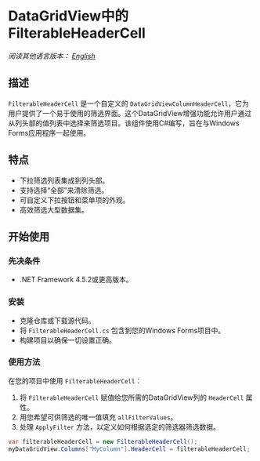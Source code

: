 # DataGridView中的FilterableHeaderCell
*阅读其他语言版本： [English](README_EN.md)*
## 描述
`FilterableHeaderCell` 是一个自定义的 `DataGridViewColumnHeaderCell`，它为用户提供了一个易于使用的筛选界面。这个DataGridView增强功能允许用户通过从列头部的值列表中选择来筛选项目。该组件使用C#编写，旨在与Windows Forms应用程序一起使用。

## 特点
- 下拉筛选列表集成到列头部。
- 支持选择“全部”来清除筛选。
- 可自定义下拉按钮和菜单项的外观。
- 高效筛选大型数据集。

## 开始使用

### 先决条件
- .NET Framework 4.5.2或更高版本。

### 安装
- 克隆仓库或下载源代码。
- 将 `FilterableHeaderCell.cs` 包含到您的Windows Forms项目中。
- 构建项目以确保一切设置正确。

### 使用方法
在您的项目中使用 `FilterableHeaderCell`：
1. 将 `FilterableHeaderCell` 赋值给您所需的DataGridView列的 `HeaderCell` 属性。
2. 用您希望可供筛选的唯一值填充 `allFilterValues`。
3. 处理 `ApplyFilter` 方法，以定义如何根据选定的筛选器筛选数据。

```csharp
var filterableHeaderCell = new FilterableHeaderCell();
myDataGridView.Columns["MyColumn"].HeaderCell = filterableHeaderCell;
